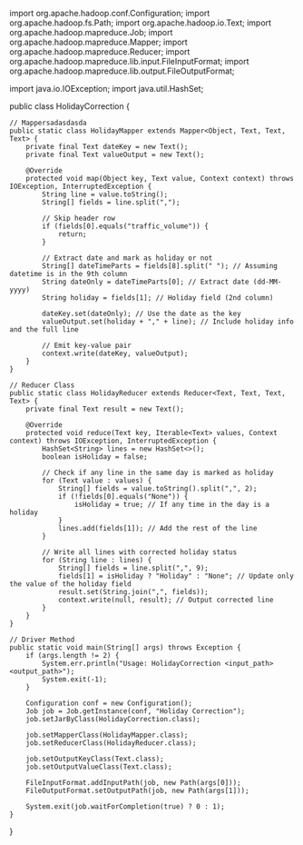 import org.apache.hadoop.conf.Configuration;
import org.apache.hadoop.fs.Path;
import org.apache.hadoop.io.Text;
import org.apache.hadoop.mapreduce.Job;
import org.apache.hadoop.mapreduce.Mapper;
import org.apache.hadoop.mapreduce.Reducer;
import org.apache.hadoop.mapreduce.lib.input.FileInputFormat;
import org.apache.hadoop.mapreduce.lib.output.FileOutputFormat;

import java.io.IOException;
import java.util.HashSet;

public class HolidayCorrection {

    // Mappersadasdasda
    public static class HolidayMapper extends Mapper<Object, Text, Text, Text> {
        private final Text dateKey = new Text();
        private final Text valueOutput = new Text();

        @Override
        protected void map(Object key, Text value, Context context) throws IOException, InterruptedException {
            String line = value.toString();
            String[] fields = line.split(",");

            // Skip header row
            if (fields[0].equals("traffic_volume")) {
                return;
            }

            // Extract date and mark as holiday or not
            String[] dateTimeParts = fields[8].split(" "); // Assuming datetime is in the 9th column
            String dateOnly = dateTimeParts[0]; // Extract date (dd-MM-yyyy)
            String holiday = fields[1]; // Holiday field (2nd column)

            dateKey.set(dateOnly); // Use the date as the key
            valueOutput.set(holiday + "," + line); // Include holiday info and the full line

            // Emit key-value pair
            context.write(dateKey, valueOutput);
        }
    }

    // Reducer Class
    public static class HolidayReducer extends Reducer<Text, Text, Text, Text> {
        private final Text result = new Text();

        @Override
        protected void reduce(Text key, Iterable<Text> values, Context context) throws IOException, InterruptedException {
            HashSet<String> lines = new HashSet<>();
            boolean isHoliday = false;

            // Check if any line in the same day is marked as holiday
            for (Text value : values) {
                String[] fields = value.toString().split(",", 2);
                if (!fields[0].equals("None")) {
                    isHoliday = true; // If any time in the day is a holiday
                }
                lines.add(fields[1]); // Add the rest of the line
            }

            // Write all lines with corrected holiday status
            for (String line : lines) {
                String[] fields = line.split(",", 9);
                fields[1] = isHoliday ? "Holiday" : "None"; // Update only the value of the holiday field
                result.set(String.join(",", fields));
                context.write(null, result); // Output corrected line
            }
        }
    }

    // Driver Method
    public static void main(String[] args) throws Exception {
        if (args.length != 2) {
            System.err.println("Usage: HolidayCorrection <input_path> <output_path>");
            System.exit(-1);
        }

        Configuration conf = new Configuration();
        Job job = Job.getInstance(conf, "Holiday Correction");
        job.setJarByClass(HolidayCorrection.class);

        job.setMapperClass(HolidayMapper.class);
        job.setReducerClass(HolidayReducer.class);

        job.setOutputKeyClass(Text.class);
        job.setOutputValueClass(Text.class);

        FileInputFormat.addInputPath(job, new Path(args[0]));
        FileOutputFormat.setOutputPath(job, new Path(args[1]));

        System.exit(job.waitForCompletion(true) ? 0 : 1);
    }
}
